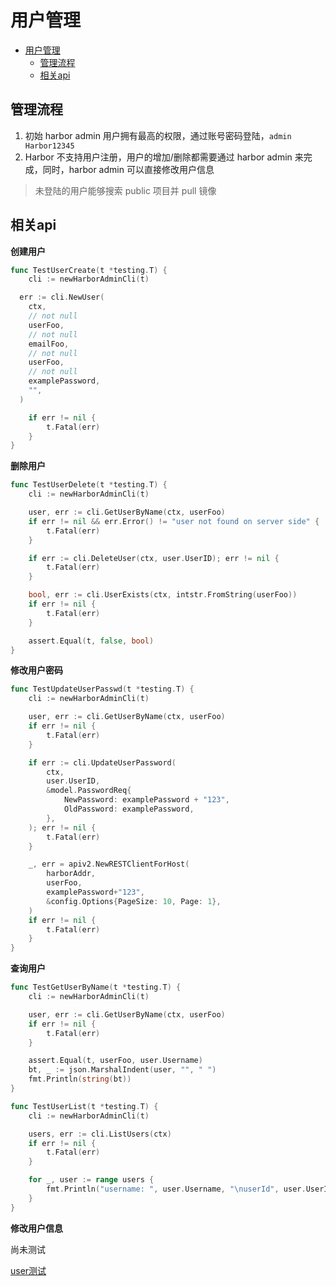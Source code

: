 # 用户管理

- [用户管理](#用户管理)
	- [管理流程](#管理流程)
	- [相关api](#相关api)

## 管理流程

1. 初始 harbor admin 用户拥有最高的权限，通过账号密码登陆，`admin Harbor12345`
2. Harbor 不支持用户注册，用户的增加/删除都需要通过 harbor admin 来完成，同时，harbor admin 可以直接修改用户信息

> 未登陆的用户能够搜索 public 项目并 pull 镜像

## 相关api

**创建用户**

```go
func TestUserCreate(t *testing.T) {
	cli := newHarborAdminCli(t)

  err := cli.NewUser(
    ctx,
    // not null
    userFoo,
    // not null
    emailFoo,
    // not null
    userFoo,
    // not null
    examplePassword,
    "",
  )

	if err != nil {
		t.Fatal(err)
	}
}
```

**删除用户**

```go
func TestUserDelete(t *testing.T) {
	cli := newHarborAdminCli(t)

	user, err := cli.GetUserByName(ctx, userFoo)
	if err != nil && err.Error() != "user not found on server side" {
		t.Fatal(err)
	}

	if err := cli.DeleteUser(ctx, user.UserID); err != nil {
		t.Fatal(err)
	}

	bool, err := cli.UserExists(ctx, intstr.FromString(userFoo))
	if err != nil {
		t.Fatal(err)
	}

	assert.Equal(t, false, bool)
}
```

**修改用户密码**

```go
func TestUpdateUserPasswd(t *testing.T) {
	cli := newHarborAdminCli(t)

	user, err := cli.GetUserByName(ctx, userFoo)
	if err != nil {
		t.Fatal(err)
	}

	if err := cli.UpdateUserPassword(
		ctx,
		user.UserID,
		&model.PasswordReq{
			NewPassword: examplePassword + "123",
			OldPassword: examplePassword,
		},
	); err != nil {
		t.Fatal(err)
	}

	_, err = apiv2.NewRESTClientForHost(
		harborAddr,
		userFoo,
		examplePassword+"123",
		&config.Options{PageSize: 10, Page: 1},
	)
	if err != nil {
		t.Fatal(err)
	}
}
```

**查询用户**

```go
func TestGetUserByName(t *testing.T) {
	cli := newHarborAdminCli(t)

	user, err := cli.GetUserByName(ctx, userFoo)
	if err != nil {
		t.Fatal(err)
	}

	assert.Equal(t, userFoo, user.Username)
	bt, _ := json.MarshalIndent(user, "", "	")
	fmt.Println(string(bt))
}

func TestUserList(t *testing.T) {
	cli := newHarborAdminCli(t)

	users, err := cli.ListUsers(ctx)
	if err != nil {
		t.Fatal(err)
	}

	for _, user := range users {
		fmt.Println("username: ", user.Username, "\nuserId", user.UserID)
	}
}
```

**修改用户信息**

尚未测试


[user测试](https://github.com/mittwald/goharbor-client/blob/master/apiv2/pkg/clients/user/user_test.go)
